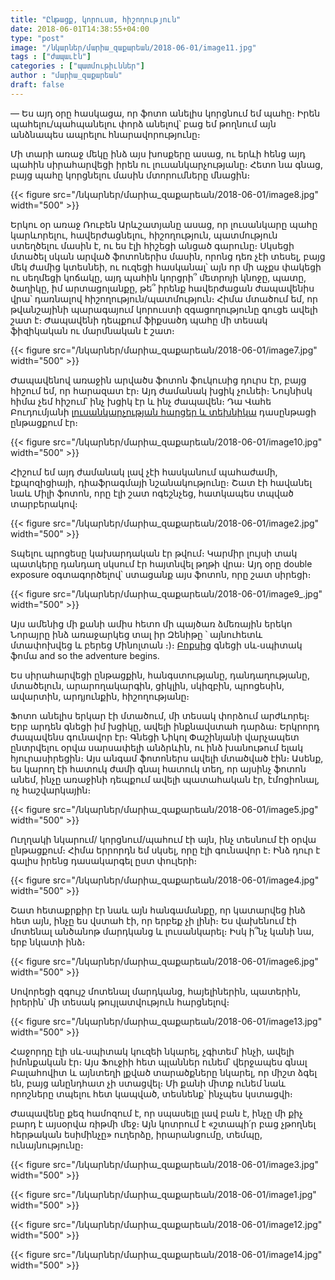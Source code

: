 ```yaml
---
title: "Ընթացք, կորուստ, հիշողություն"
date: 2018-06-01T14:38:55+04:00
type: "post"
image: "/նկարներ/մարիա_զաքարեան/2018-06-01/image11.jpg"
tags : ["ժապաւէն"]
categories : ["պատմութիւններ"]
author : "մարիա_զաքարեան"
draft: false
--- 
```


— Ես այդ օրը հասկացա, որ ֆոտո անելիս կորցնում եմ պահը։ Իրեն պահելու/պահպանելու փորձ անելով՝ բաց եմ թողնում այն անձնապես ապրելու հնարավորությունը։

Մի տարի առաջ մեկը ինձ այս խոսքերը ասաց, ու երևի հենց այդ պահին սիրահարվեցի իրեն ու լուսանկարչությանը։ Հետո նա գնաց, բայց պահը կորցնելու մասին մտորումները մնացին։ 

{{< figure src="/նկարներ/մարիա_զաքարեան/2018-06-01/image8.jpg" width="500" >}}

Երկու օր առաջ Ռուբեն Արևշատյանը ասաց, որ լուսանկարը պահը կարևորելու, հավերժացնելու, հիշողություն, պատմություն ստեղծելու մասին է, ու ես էլի հիշեցի անցած գարունը։ Սկսեցի մտածել սկան արված ֆոտոներիս մասին, որոնց դեռ չէի տեսել, բայց մեկ ժամից կտեսնեի, ու ուզեցի հասկանալ՝ այն որ մի աչքս փակեցի ու սեղմեցի կոճակը, այդ պահին կորցրի՞ մետրոյի կնոջը, պատը, ծաղիկը, իմ արտացոլանքը, թե՞ իրենք հավերժացան ժապավենիս վրա՝ դառնալով հիշողություն/պատմություն։ Հիմա մտածում եմ, որ թվանշայինի պարագայում կորուստի զգացողությունը գուցե ավելի շատ է։ Ժապավենի դեպքում ֆիքսածդ պահը մի տեսակ ֆիզիկական ու մարմնական է շատ։


{{< figure src="/նկարներ/մարիա_զաքարեան/2018-06-01/image7.jpg" width="500" >}}

Ժապավենով առաջին արվածս ֆոտոն ֆուկուսից դուրս էր, բայց հիշում եմ, որ հարազատ էր։ Այդ ժամանակ խցիկ չունեի։ Նույնիսկ հիմա չեմ հիշում՝ ինչ խցիկ էր և ինչ ժապավեն։ Դա Վահե Բուդումյանի [լուսանկարչության հարցեր և տեխնիկա](https։//www.google.com/url?q=https։//www.facebook.com/pg/focus.org.am/photos/?tab%3Dalbum%26album_id%3D768641329815871&sa=D&ust=1527848605309000) դասընթացի ընթացքում էր։


{{< figure src="/նկարներ/մարիա_զաքարեան/2018-06-01/image10.jpg" width="500" >}}

Հիշում եմ այդ ժամանակ լավ չէի հասկանում պահաժամի, էքպոզիցիայի, դիաֆրագմայի նշանակությունը։ Շատ էի հավանել նաև Միլի ֆոտոն, որը էլի շատ ոգեշնչեց, հատկապես տպված տարբերակով։


{{< figure src="/նկարներ/մարիա_զաքարեան/2018-06-01/image2.jpg" width="500" >}}

Տպելու պրոցեսը կախարդական էր թվում։ Կարմիր լույսի տակ պատկերը դանդաղ սկսում էր հայտնվել թղթի վրա։ Այդ օրը double exposure օգտագործելով՝ ստացանք այս ֆոտոն, որը շատ սիրեցի։


{{< figure src="/նկարներ/մարիա_զաքարեան/2018-06-01/image9_.jpg" width="500" >}}

Այս ամենից մի քանի ամիս հետո մի պայծառ ձմեռային երեկո Նորայրը ինձ առաջարկեց տալ իր Զենիթը ՝ այնուհետև մտափոխվեց և բերեց Մինոլտան ։)։ [Բոքսից](https://www.facebook.com/Boxlaby/) գնեցի սև֊սպիտակ ֆոմա and so the adventure begins.

Ես սիրահարվեցի ընթացքին, հանգստությանը, դանդաղությանը, մտածելուն, արարողակարգին, ցիկլին, սկիզբին, պրոցեսին, ավարտին, արդյունքին, հիշողությանը։

Ֆոտո անելիս երկար էի մտածում, մի տեսակ փորձում արժևորել։ Երբ արդեն գնեցի իմ խցիկը, ավելի ինքնավստահ դարձա։ Երկրորդ ժապավենս գունավոր էր։ Գնեցի Նիկոլ Փաշինյանի վարչապետ ընտրվելու օրվա սարսափելի անձրևին, ու ինձ խանութում ելակ հյուրասիրեցին։ Այս անգամ ֆոտոներս ավելի մտածված էին։ Ասենք, ես կարող էի հատուկ ժամի գնալ հատուկ տեղ, որ այսինչ ֆոտոն անեմ, ինչը առաջինի դեպքում ավելի պատահական էր, էմոցիոնալ, ոչ հաշվարկային։


{{< figure src="/նկարներ/մարիա_զաքարեան/2018-06-01/image5.jpg" width="500" >}}

Ուղղակի նկարում/ կորցնում/պահում էի այն, ինչ տեսնում էի օրվա ընթացքում։ Հիմա երրորդն եմ սկսել, որը էլի գունավոր է։ Ինձ դուր է գալիս իրենց դասակարգել ըստ փուլերի։

{{< figure src="/նկարներ/մարիա_զաքարեան/2018-06-01/image4.jpg" width="500" >}}

Շատ հետաքրքիր էր նաև այն  հանգամանքը, որ կատարվեց ինձ հետ այն, ինչը ես վստահ էի, որ երբեք չի լինի։ Ես վախենում էի մոտենալ անծանոթ մարդկանց և լուսանկարել։ Իսկ ի՞նչ կանի նա, երբ նկատի ինձ։


{{< figure src="/նկարներ/մարիա_զաքարեան/2018-06-01/image6.jpg" width="500" >}}

Սովորեցի զգույշ մոտենալ մարդկանց, հայելիներին, պատերին, իրերին՝ մի տեսակ թույլատվություն հարցնելով։

{{< figure src="/նկարներ/մարիա_զաքարեան/2018-06-01/image13.jpg" width="500" >}}

Հաջորդը էլի սև֊սպիտակ կուզեի նկարել, չգիտեմ՝ ինչի, ավելի իմոնքական էր։ Այս Ֆուջիի հետ պլաններ ունեմ՝ վերջապես գնալ Բալահովիտ և այնտեղի լքված տարածքները նկարել, որ միշտ ձգել են, բայց անընդհատ չի ստացվել։ Մի քանի միտք ունեմ նաև որոշները տպելու հետ կապված, տեսնենք՝ ինչպես կստացվի։

Ժապավենը քեզ համոզում է, որ սպասելը լավ բան է, ինչը մի քիչ բարդ է այսօրվա ռիթմի մեջ։ Այն կոտրում է «շտապի՛ր բաց չթողնել հերթական եսիմինչը»  ուղերձը, իրարանցումը, տեմպը, ունայնությունը։

{{< figure src="/նկարներ/մարիա_զաքարեան/2018-06-01/image3.jpg" width="500" >}}

{{< figure src="/նկարներ/մարիա_զաքարեան/2018-06-01/image1.jpg" width="500" >}}

{{< figure src="/նկարներ/մարիա_զաքարեան/2018-06-01/image12.jpg" width="500" >}}

{{< figure src="/նկարներ/մարիա_զաքարեան/2018-06-01/image14.jpg" width="500" >}}

